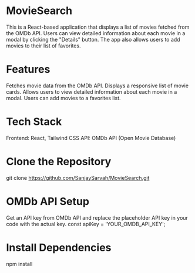 # MovieSearch
This is a React-based application that displays a list of movies fetched from the OMDb API. Users can view detailed information about each movie in a modal by clicking the "Details" button. The app also allows users to add movies to their list of favorites.

# Features
Fetches movie data from the OMDb API.
Displays a responsive list of movie cards.
Allows users to view detailed information about each movie in a modal.
Users can add movies to a favorites list.

# Tech Stack
 Frontend: React, Tailwind CSS
 API: OMDb API (Open Movie Database)

# Clone the Repository
git clone https://github.com/SanjaySarvah/MovieSearch.git
#  OMDb API Setup
Get an API key from OMDb API and replace the placeholder API key in your code with the actual key.
const apiKey = 'YOUR_OMDB_API_KEY';

# Install Dependencies
npm install


